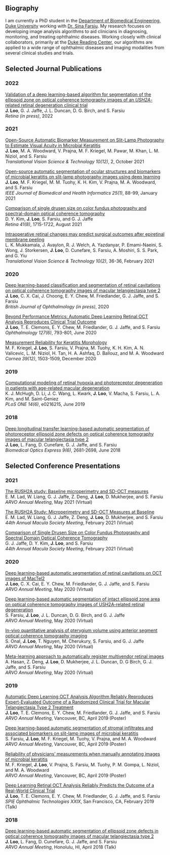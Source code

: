 ## Biography

I am currently a PhD student in the [Department of Biomedical Engineering, Duke University](https://bme.duke.edu/) working with [Dr. Sina Farsiu](http://people.duke.edu/~sf59/). My research focuses on developing image analysis algorithms to aid clinicians in diagnosing, monitoring, and treating ophthalmic diseases. Working closely with clinical collaborators, primarily at the [Duke Reading Center](https://dukereadingcenter.org/), our algorithms are applied to a wide range of ophthalmic diseases and imaging modalities from several clinical studies and trials.

## Selected Journal Publications

### 2022

[Validation of a deep learning-based algorithm for segmentation of the ellipsoid zone on optical coherence tomography images of an *USH2A*-related retinal degeneration clinical trial]()  
**J. Loo**, G. J. Jaffe, J. L. Duncan, D. G. Birch, and S. Farsiu  
*Retina (in press)*, 2022

### 2021  

[Open-Source Automatic Biomarker Measurement on Slit-Lamp Photography to Estimate Visual Acuity in Microbial Keratitis](https://tvst.arvojournals.org/article.aspx?articleid=2777943)  
**J. Loo**, M. A. Woodward, V. Prajna, M. F. Kriegel, M. Pawar, M. Khan, L. M. Niziol, and S. Farsiu  
*Translational Vision Science & Technology 10(12)*, 2, October 2021  

[Open-source automatic segmentation of ocular structures and biomarkers of microbial keratitis on slit-lamp photography images using deep learning](https://ieeexplore.ieee.org/document/9050902)  
**J. Loo**, M. F. Kriegel, M. M. Tuohy, K. H. Kim, V. Prajna, M. A. Woodward, and S. Farsiu  
*IEEE Journal of Biomedical and Health Informatics 25(1)*, 88-99, January 2021  

[Comparison of single drusen size on color fundus photography and spectral-domain optical coherence tomography](https://journals.lww.com/retinajournal/Abstract/9000/COMPARISON_OF_SINGLE_DRUSEN_SIZE_ON_COLOR_FUNDUS.95597.aspx)  
D. Y. Kim, **J. Loo**, S. Farsiu, and G. J. Jaffe  
*Retina 41(8)*, 1715-1722, August 2021

[Intraoperative retinal changes may predict surgical outcomes after epiretinal membrane peeling](https://tvst.arvojournals.org/article.aspx?articleid=2772318)  
L. K. Mukkamala, J. Avaylon, R. J. Welch, A. Yazdanyar, P. Emami-Naeini, S. Wong, J. Storkersen, **J. Loo**, D. Cunefare, S. Farsiu, A. Moshiri, S. S. Park, and G. Yiu  
*Translational Vision Science & Technology 10(2)*, 36-36, February 2021

### 2020

[Deep learning-based classification and segmentation of retinal cavitations on optical coherence tomography images of macular telangiectasia type 2](https://bjo.bmj.com/content/early/2020/11/22/bjophthalmol-2020-317131)  
**J. Loo**, C. X. Cai, J. Choong, E. Y. Chew, M. Friedlander, G. J. Jaffe, and S. Farsiu  
*British Journal of Ophthalmology (in press)*, 2020

[Beyond Performance Metrics: Automatic Deep Learning Retinal OCT Analysis Reproduces Clinical Trial Outcome](https://www.aaojournal.org/article/S0161-6420(19)32367-X/fulltext)  
**J. Loo**, T. E. Clemons, E. Y. Chew, M. Friedlander, G. J. Jaffe, and S. Farsiu  
*Ophthalmology 127(6)*, 793-801, June 2020

[Measurement Reliability for Keratitis Morphology](https://journals.lww.com/corneajrnl/Fulltext/2020/12000/Measurement_Reliability_for_Keratitis_Morphology.6.aspx)  
M. F. Kriegel, **J. Loo**, S. Farsiu, V. Prajna, M. Tuohy, K. H. Kim, A. N. Valicevic, L. M. Niziol, H. Tan, H. A. Ashfaq, D. Ballouz, and M. A. Woodward  
*Cornea 39(12)*, 1503-1509, December 2020  

### 2019

[Computational modeling of retinal hypoxia and photoreceptor degeneration in patients with age-related macular degeneration](https://journals.plos.org/plosone/article?id=10.1371/journal.pone.0216215)  
K. J. McHugh, D. Li, J. C. Wang, L. Kwark, **J. Loo**, V. Macha, S. Farsiu, L. A. Kim, and M. Saint-Geniez  
*PLoS ONE 14(6)*, e0216215, June 2019

### 2018

[Deep longitudinal transfer learning-based automatic segmentation of photoreceptor ellipsoid zone defects on optical coherence tomography images of macular telangiectasia type 2](https://www.osapublishing.org/boe/abstract.cfm?uri=boe-9-6-2681)  
**J. Loo**, L. Fang, D. Cunefare, G. J. Jaffe, and S. Farsiu  
*Biomedical Optics Express 9(6)*, 2681-2698, June 2018

## Selected Conference Presentations

### 2021

[The RUSH2A study: Baseline microperimetry and SD-OCT measures](https://iovs.arvojournals.org/article.aspx?articleid=2773434)  
E. M. Lad, W. Liang, G. J. Jaffe, Z. Deng, **J. Loo**, D. Mukherjee, and S. Farsiu  
*ARVO Annual Meeting*, May 2021 (Virtual)  

[The RUSH2A Study: Microperimetry and SD-OCT Measures at Baseline]()  
E. M. Lad, W. Liang, G. J. Jaffe, Z. Deng, **J. Loo**, D. Mukherjee, and S. Farsiu  
*44th Annual Macula Society Meeting*, February 2021 (Virtual)  

[Comparison of Single Drusen Size on Color Fundus Photography and Spectral Domain Optical Coherence Tomography]()  
G. J. Jaffe, D. Y. Kim, **J. Loo**, and S. Farsiu  
*44th Annual Macula Society Meeting*, February 2021 (Virtual)  

### 2020

[Deep learning-based automatic segmentation of retinal cavitations on OCT images of MacTel2](https://iovs.arvojournals.org/article.aspx?articleid=2769036)  
**J. Loo**, C. X. Cai, E. Y. Chew, M. Friedlander, G. J. Jaffe, and S. Farsiu  
*ARVO Annual Meeting*, May 2020 (Virtual) 

[Deep learning-based automatic segmentation of intact ellipsoid zone area on optical coherence tomography images of USH2A-related retinal degeneration](https://iovs.arvojournals.org/article.aspx?articleid=2769918)  
S. Farsiu, **J. Loo**, J. L. Duncan, D. G. Birch, and G. J. Jaffe  
*ARVO Annual Meeting*, May 2020 (Virtual)

[In-vivo quantitative analysis of pterygium volume using anterior segment optical coherence tomography imaging](https://iovs.arvojournals.org/article.aspx?articleid=2769606)  
S. Onal, **J. Loo**, T. Nguyen, M. Cherukury, S. Farsiu, and G. J. Jaffe  
*ARVO Annual Meeting*, May 2020 (Virtual)

[Meta-learning approach to automatically register multivendor retinal images](https://iovs.arvojournals.org/article.aspx?articleid=2769264)   
A. Hasan, Z. Deng, **J. Loo**, D. Mukherjee, J. L. Duncan, D. G Birch, G. J. Jaffe, and S. Farsiu  
*ARVO Annual Meeting*, May 2020 (Virtual)

### 2019

[Automatic Deep Learning OCT Analysis Algorithm Reliably Reproduces Expert-Evaluated Outcome of a Randomized Clinical Trial for Macular Telangiectasia Type 2 Treatment](https://iovs.arvojournals.org/article.aspx?articleid=2741900)  
**J. Loo**, T. E. Clemons, E. Y. Chew, M. Friedlander, G. J. Jaffe, and S. Farsiu  
*ARVO Annual Meeting*, Vancouver, BC, April 2019 (Poster)

[Deep learning-based automatic segmentation of stromal infiltrates and associated biomarkers on slit-lamp images of microbial keratitis](https://iovs.arvojournals.org/article.aspx?articleid=2746417)  
S. Farsiu, **J. Loo**, M. F. Kriegel, M. Tuohy, V. Prajna, and M. A. Woodward  
*ARVO Annual Meeting*, Vancouver, BC, April 2019 (Poster)  

[Reliability of physicians’ measurements when manually annotating images of microbial keratitis](https://iovs.arvojournals.org/article.aspx?articleid=2745743)  
M. F. Kriegel, **J. Loo**, V. Prajna, S. Farsiu, M. Tuohy, P. M. Gompa, L. Niziol, and M. A. Woodward   
*ARVO Annual Meeting*, Vancouver, BC, April 2019 (Poster)  

[Deep Learning Retinal OCT Analysis Reliably Predicts the Outcome of a Real-World Clinical Trial]()  
**J. Loo**, T. E. Clemons, E. Y. Chew, M. Friedlander, G. J. Jaffe, and S. Farsiu  
*SPIE Ophthalmic Technologies XXIX*, San Francisco, CA, February 2019 (Talk)

### 2018

[Deep learning-based automatic segmentation of ellipsoid zone defects in optical coherence tomography images of macular telangiectasia type 2](https://iovs.arvojournals.org/article.aspx?articleid=2693350)  
**J. Loo**, L. Fang, D. Cunefare, G. J. Jaffe, and S. Farsiu  
*ARVO Annual Meeting*, Honolulu, HI, April 2018 (Talk)
